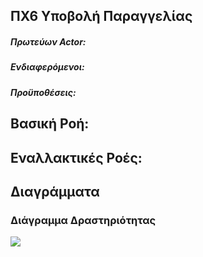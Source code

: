 ΠΧ6 Υποβολή Παραγγελίας
---

##### Πρωτεύων Actor:

##### Ενδιαφερόμενοι:

##### Προϋποθέσεις:

## Βασική Ροή:

## Εναλλακτικές Ροές:

## Διαγράμματα

### Διάγραμμα Δραστηριότητας
[<img src="https://gitlab.com/softeng-2019-20/pc-store/-/blob/master/requirements/diagrams/activity-order.png">](https://gitlab.com/softeng-2019-20/pc-store/-/blob/master/requirements/diagrams/activity-order.png)
